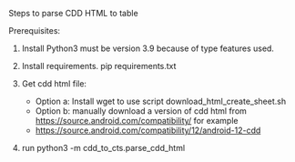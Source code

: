 Steps to parse CDD HTML to table

Prerequisites:

1. Install Python3 must be version 3.9 because of type features used. 
2. Install requirements. pip requirements.txt
3. Get cdd html file:
   - Option a: Install wget to use script download_html_create_sheet.sh
   - Option b: manually download a version of cdd html from  https://source.android.com/compatibility/ for example
   - https://source.android.com/compatibility/12/android-12-cdd
   
4. run python3 -m cdd_to_cts.parse_cdd_html
